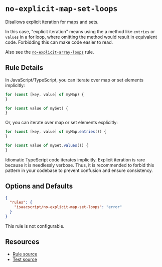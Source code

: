 # `no-explicit-map-set-loops`

Disallows explicit iteration for maps and sets.

In this case, "explicit iteration" means using the a method like `entries` or `values` in a for loop, where omitting the method would result in equivalent code. Forbidding this can make code easier to read.

Also see the [`no-explicit-array-loops`](no-explicit-array-loops.md) rule.

## Rule Details

In JavaScript/TypeScript, you can iterate over map or set elements implicitly:

```ts
for (const [key, value] of myMap) {
}

for (const value of mySet) {
}
```

Or, you can iterate over map or set elements explicitly:

```ts
for (const [key, value] of myMap.entries()) {
}

for (const value of mySet.values()) {
}
```

Idiomatic TypeScript code iterates implicitly. Explicit iteration is rare because it is needlessly verbose. Thus, it is recommended to forbid this pattern in your codebase to prevent confusion and ensure consistency.

## Options and Defaults

```json
{
  "rules": {
    "isaacscript/no-explicit-map-set-loops": "error"
  }
}
```

This rule is not configurable.

## Resources

- [Rule source](../../src/rules/no-explicit-map-set-loops.ts)
- [Test source](../../tests/rules/no-explicit-map-set-loops.test.ts)
